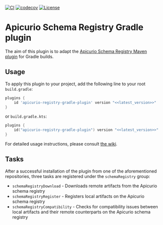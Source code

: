 [![CI](https://github.com/dmuharemagic/apicurio-registry-gradle-plugin/actions/workflows/ci.yml/badge.svg)](https://github.com/dmuharemagic/apicurio-registry-gradle-plugin/actions/workflows/ci.yml)
[![codecov](https://codecov.io/github/dmuharemagic/apicurio-registry-gradle-plugin/branch/main/graph/badge.svg?token=DMXAKK77GW)](https://codecov.io/github/dmuharemagic/apicurio-registry-gradle-plugin)
[![License](https://img.shields.io/badge/license-MIT-blue.svg?style=flat)](http://www.opensource.org/licenses/MIT)

# Apicurio Schema Registry Gradle plugin

The aim of this plugin is to adapt
the [Apicurio Schema Registry Maven plugin](https://www.apicur.io/registry/docs/apicurio-registry/1.3.3.Final/getting-started/assembly-managing-registry-artifacts-maven.html)
for Gradle builds.

## Usage

To apply this plugin to your project, add the following line to your root `build.gradle`:

```groovy
plugins {
    id 'apicurio-registry-gradle-plugin' version "<<latest_version>>"
}
```

or `build.gradle.kts`:

```kotlin
plugins {
    id("apicurio-registry-gradle-plugin") version "<<latest_version>>"
}
```

For detailed usage instructions, please consult [the wiki]().

## Tasks

After a successful installation of the plugin from one of the aforementioned repositories, three tasks are registered
under the `schemaRegistry` group:

* `schemaRegistryDownload` - Downloads remote artifacts from the Apicurio schema registry
* `schemaRegistryRegister` - Registers local artifacts on the Apicurio schema registry
* `schemaRegistryCompatibility` - Checks for compatibility issues between local artifacts and their remote counterparts
  on the Apicurio schema registry
